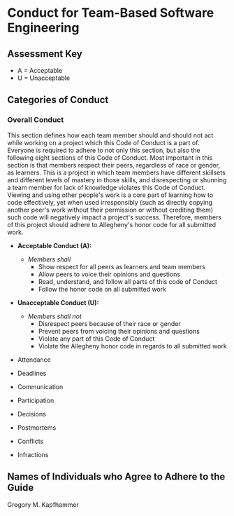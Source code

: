 # Conduct for Team-Based Software Engineering

## Assessment Key

* A = Acceptable
* U = Unacceptable

## Categories of Conduct

### Overall Conduct

  This section defines how each team member should and should not act while
  working on a project which this Code of Conduct is a part of. Everyone is
  required to adhere to not only this section, but also the following eight
  sections of this Code of Conduct. Most important in this section is that
  members respect their peers, regardless of race or gender, as learners. This
  is a project in which team members have different skillsets and different
  levels of mastery in those skills, and disrespecting or shunning a team member
  for lack of knowledge violates this Code of Conduct. Viewing and using other
  people's work is a core part of learning  how to code effectively, yet when
  used irresponsibly (such as directly copying another peer's work without their
  permission or without crediting them) such code will negatively impact a
  project's success. Therefore, members of this project should adhere to
  Allegheny's honor code for all submitted work.

* **Acceptable Conduct (A):**

  * *Members shall*
    * Show respect for all peers as learners and team members
    * Allow peers to voice their opinions and questions
    * Read, understand, and follow all parts of this code of Conduct
    * Follow the honor code on all submitted work

* **Unacceptable Conduct (U):**

  * *Members shall not*
    * Disrespect peers because of their race or gender
    * Prevent peers from voicing their opinions and questions
    * Violate any part of this Code of Conduct
    * Violate the Allegheny honor code in regards to all submitted work

* Attendance
* Deadlines
* Communication
* Participation
* Decisions
* Postmortems
* Conflicts
* Infractions

## Names of Individuals who Agree to Adhere to the Guide

Gregory M. Kapfhammer
